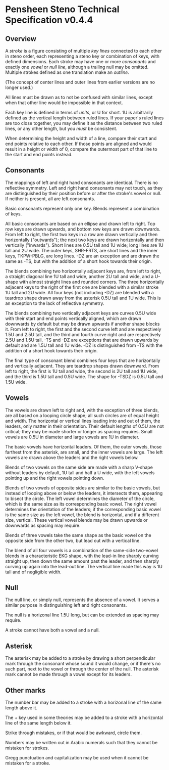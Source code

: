 # Pensheen Steno Technical Specification v0.4.4

## Overview 

A *stroke* is a figure consisting of multiple *key lines* connected to each other in steno order, each representing a steno key or combination of keys, with defined dimensions. Each stroke may have one or more *consonants* and exactly one *vowel* or *null line*, although a trailing null may be omitted. Multiple strokes defined as one translation make an *outline*.

(The concept of center lines and outer lines from earlier versions are no longer used.)

All lines must be drawn as to not be confused with similar lines, except when that other line would be impossible in that context.

Each key line is defined in terms of *units*, or U for short. 1U is arbitrarily defined as the vertical length between ruled lines. If your paper's ruled lines are too close together, you may define it as the distance between two ruled lines, or any other length, but you *must* be consistent.

When determining the height and width of a line, compare their start and end points relative to each other. If those points are aligned and would result in a height or width of 0, compare the outermost part of that line to the start and end points instead. 

## Consonants

The mappings of left and right hand consonants are identical. There is no reflective symmetry. Left and right hand consonants may not touch, as they are distinguished by their position before or after the stroke's vowel or null. If neither is present, all are left consonants.

Basic consonants represent only one key. Blends represent a combination of keys.

All basic consonants are based on an ellipse and drawn left to right. Top row keys are drawn upwards, and bottom row keys are drawn downwards. From left to right, the first two keys in a row are drawn vertically and then horizontally ("outwards"); the next two keys are drawn horizontally and then vertically ("inwards"). Short lines are 0.5U tall and 1U wide; long lines are 1U tall and 2U wide. The outer keys, SHR-FRTS, are short lines and the inner keys, TKPW-PBLG, are long lines. -DZ are an exception and are drawn the same as -TS, but with the addition of a short hook towards their origin. 

The blends combining two horizontally adjacent keys are, from left to right, a straight diagonal line 1U tall and wide, another 2U tall and wide, and a U-shape with almost straight lines and rounded corners. The three horizontally adjacent keys to the right of the first one are blended with a similar stroke 1U tall and 2U wide. All four keys (not including -DZ) are blended with a teardrop shape drawn away from the asterisk 0.5U tall and 1U wide. This is an exception to the lack of reflective symmetry.

The blends combining two vertically adjacent keys are curves 0.5U wide with their start and end points vertically aligned, which are drawn downwards by default but may be drawn upwards if another shape blocks it. From left to right, the first and the second curve left and are respectively 1.5U and 2.5U tall, and the third and fourth curve right and are respectively 2.5U and 1.5U tall. -TS and -DZ are exceptions that are drawn upwards by default and are 1.5U tall and 1U wide. -DZ is distinguished from -TS with the addition of a short hook towards their origin.

The final type of consonant blend combines four keys that are horizontally and vertically adjacent. They are teardrop shapes drawn downward. From left to right, the first is 1U tall and wide, the second is 2U tall and 1U wide, and the third is 1.5U tall and 0.5U wide. The shape for -TSDZ is 0.5U tall and 1.5U wide.

## Vowels

The vowels are drawn left to right and, with the exception of three blends, are all based on a looping circle shape; all such circles are of equal height and width. The horizontal or vertical lines leading into and out of them, the leaders, only matter in their orientation. Their default lengths of 0.5U are not critical; they may be made shorter or longer as spacing requires. Small vowels are 0.5U in diameter and large vowels are 1U in diameter.

The basic vowels have horizontal leaders. Of them, the outer vowels, those farthest from the asterisk, are small, and the inner vowels are large. The left vowels are drawn above the leaders and the right vowels below.

Blends of two vowels on the same side are made with a sharp V-shape without leaders by default, 1U tall and half a U wide, with the left vowels pointing up and the right vowels pointing down.

Blends of two vowels of opposite sides are similar to the basic vowels, but instead of looping above or below the leaders, it intersects them, appearing to bisect the circle. The left vowel determines the diameter of the circle, which is the same size as its corresponding basic vowel. The right vowel determines the orientation of the leaders; if the corresponding basic vowel is the same size as the left vowel, the blend is horizontal, and if a different size, vertical. These vertical vowel blends may be drawn upwards or downwards as spacing may require.

Blends of three vowels take the same shape as the basic vowel on the opposite side from the other two, but lead out with a vertical line.

The blend of all four vowels is a combination of the same-side two-vowel blends in a characteristic EKG shape, with the lead-in line sharply curving straight up, then down the same amount past the leader, and then sharply curving up again into the lead-out line. The vertical line made this way is 1U tall and of negligible width. 

## Null

The null line, or simply null, represents the absence of a vowel. It serves a similar purpose in distinguishing left and right consonants.

The null is a horizonal line 1.5U long, but can be extended as spacing may require.

A stroke cannot have both a vowel and a null.

## Asterisk

The asterisk may be added to a stroke by drawing a short perpendicular mark through the consonant whose sound it would change, or if there's no such part, next to the vowel or through the center of the null. The asterisk mark cannot be made through a vowel except for its leaders.

## Other marks

The number bar may be added to a stroke with a horizonal line of the same length above it.

The + key used in some theories may be added to a stroke with a horizontal line of the same length below it.

Strike through mistakes, or if that would be awkward, circle them.

Numbers may be written out in Arabic numerals such that they cannot be mistaken for strokes.

Gregg punctuation and capitalization may be used when it cannot be mistaken for a stroke.

